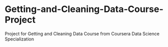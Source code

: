# Getting-and-Cleaning-Data-Course-Project
Project for Getting and Cleaning Data Course from Coursera Data Science Specialization

